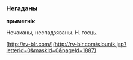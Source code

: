 ### Негаданы
**прыметнік**

Нечаканы, неспадзяваны. Н. госць.

<a rel="author">[http://rv-blr.com/](http://rv-blr.com/slounik.jsp?letterId=0&maskId=0&pageId=1887)</a>
